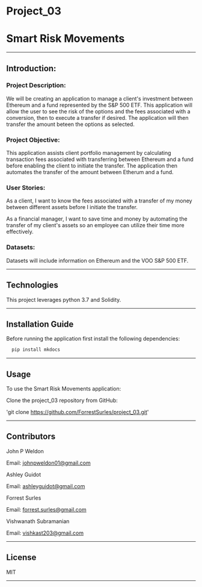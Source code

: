 # Project_03

# Smart Risk Movements

---

## Introduction:

### Project Description:

We will be creating an application to manage a client's investment between Ethereum and a fund represented by the S&P 500 ETF. This application will allow the user to see the risk of the options and the fees associated with a conversion, then to execute a transfer if desired. The application will then transfer the amount beteen the options as selected.

### Project Objective:

This application assists client portfolio management by calculating transaction fees associated with transferring between Ethereum and a fund before enabling the client to initiate the transfer. The application then automates the transfer of the amount between Etherum and a fund.

### User Stories:

As a client, I want to know the fees associated with a transfer of my money between different assets before I initiate the transfer.

As a financial manager, I want to save time and money by automating the transfer of my client's assets so an employee can utilize their time more effectively.

### Datasets:

Datasets will include information on Ethereum and the VOO S&P 500 ETF.

---

## Technologies

This project leverages python 3.7 and Solidity.

---

## Installation Guide

Before running the application first install the following dependencies:

```python
  pip install mkdocs
```

---

## Usage

To use the Smart Risk Movements application:

Clone the project_03 repository from GitHub:

'git clone https://github.com/ForrestSurles/project_03.git'

---

## Contributors

John P Weldon

Email: johnpweldon01@gmail.com

Ashley Guidot

Email: ashleyguidot@gmail.com

Forrest Surles

Email: forrest.surles@gmail.com

Vishwanath Subramanian

Email: vishkast203@gmail.com

---

## License

MIT

---
